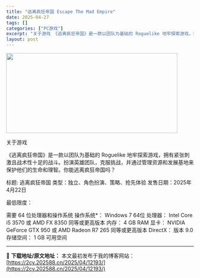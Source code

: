 ```yaml
---
title: "逃离疯狂帝国 Escape The Mad Empire"
date: 2025-04-27
tags: []
categories: ["PC游戏"]
excerpt: "关于游戏 《逃离疯狂帝国》是一款以团队为基础的 Roguelike 地牢探索游戏，拥有紧张刺激且战术性十足的战斗。扮演英雄团队，克服挑战，并通过管理资源和发展基地来保护他们的生命和理智。你能逃离疯狂帝国吗？ 标题: 逃离疯狂帝国 类型：独立、角色扮演、策略、抢先体验 发售日期：2025年4月22日 &hellip;"
layout: post
---
```


<img class="aligncenter size-full wp-image-12196" src="https://2cy.202588.cn/wp-content/uploads/2025/04/2025042714162996.webp" alt="" width="460" height="215" />

关于游戏

《逃离疯狂帝国》是一款以团队为基础的 Roguelike 地牢探索游戏，拥有紧张刺激且战术性十足的战斗。扮演英雄团队，克服挑战，并通过管理资源和发展基地来保护他们的生命和理智。你能逃离疯狂帝国吗？

标题: 逃离疯狂帝国
类型：独立、角色扮演、策略、抢先体验
发售日期：2025年4月22日

最低限度：

需要 64 位处理器和操作系统
操作系统*： Windows 7 64位
处理器： Intel Core i5 3570 或 AMD FX 8350 同等或更高版本
内存： 4 GB RAM
显卡： NVIDIA GeForce GTX 950 或 AMD Radeon R7 265 同等或更高版本
DirectX： 版本 9.0
存储空间： 1 GB 可用空间

---
📖 **下载地址/原文地址：** 本文最初发布于我的博客网站：[https://2cy.202588.cn/2025/04/12193/](https://2cy.202588.cn/2025/04/12193/)
